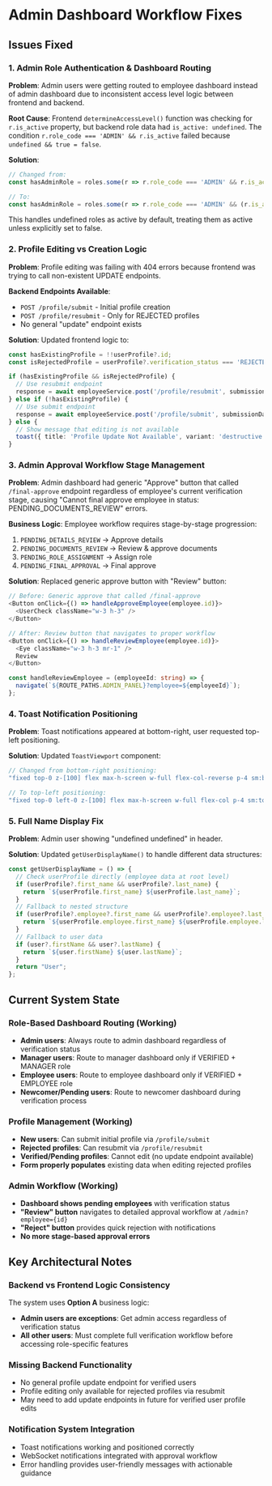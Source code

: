 # Admin Dashboard Workflow Fixes

## Issues Fixed

### 1. Admin Role Authentication & Dashboard Routing
**Problem**: Admin users were getting routed to employee dashboard instead of admin dashboard due to inconsistent access level logic between frontend and backend.

**Root Cause**: Frontend `determineAccessLevel()` function was checking for `r.is_active` property, but backend role data had `is_active: undefined`. The condition `r.role_code === 'ADMIN' && r.is_active` failed because `undefined && true = false`.

**Solution**: 
```typescript
// Changed from:
const hasAdminRole = roles.some(r => r.role_code === 'ADMIN' && r.is_active);

// To:
const hasAdminRole = roles.some(r => r.role_code === 'ADMIN' && (r.is_active !== false));
```

This handles undefined roles as active by default, treating them as active unless explicitly set to false.

### 2. Profile Editing vs Creation Logic
**Problem**: Profile editing was failing with 404 errors because frontend was trying to call non-existent UPDATE endpoints.

**Backend Endpoints Available**:
- `POST /profile/submit` - Initial profile creation
- `POST /profile/resubmit` - Only for REJECTED profiles  
- No general "update" endpoint exists

**Solution**: Updated frontend logic to:
```typescript
const hasExistingProfile = !!userProfile?.id;
const isRejectedProfile = userProfile?.verification_status === 'REJECTED';

if (hasExistingProfile && isRejectedProfile) {
  // Use resubmit endpoint
  response = await employeeService.post('/profile/resubmit', submissionData);
} else if (!hasExistingProfile) {
  // Use submit endpoint  
  response = await employeeService.post('/profile/submit', submissionData);
} else {
  // Show message that editing is not available
  toast({ title: 'Profile Update Not Available', variant: 'destructive' });
}
```

### 3. Admin Approval Workflow Stage Management  
**Problem**: Admin dashboard had generic "Approve" button that called `/final-approve` endpoint regardless of employee's current verification stage, causing "Cannot final approve employee in status: PENDING_DOCUMENTS_REVIEW" errors.

**Business Logic**: Employee workflow requires stage-by-stage progression:
1. `PENDING_DETAILS_REVIEW` → Approve details
2. `PENDING_DOCUMENTS_REVIEW` → Review & approve documents  
3. `PENDING_ROLE_ASSIGNMENT` → Assign role
4. `PENDING_FINAL_APPROVAL` → Final approve

**Solution**: Replaced generic approve button with "Review" button:
```typescript
// Before: Generic approve that called /final-approve
<Button onClick={() => handleApproveEmployee(employee.id)}>
  <UserCheck className="w-3 h-3" />
</Button>

// After: Review button that navigates to proper workflow
<Button onClick={() => handleReviewEmployee(employee.id)}>
  <Eye className="w-3 h-3 mr-1" />
  Review
</Button>

const handleReviewEmployee = (employeeId: string) => {
  navigate(`${ROUTE_PATHS.ADMIN_PANEL}?employee=${employeeId}`);
};
```

### 4. Toast Notification Positioning
**Problem**: Toast notifications appeared at bottom-right, user requested top-left positioning.

**Solution**: Updated `ToastViewport` component:
```typescript
// Changed from bottom-right positioning:
"fixed top-0 z-[100] flex max-h-screen w-full flex-col-reverse p-4 sm:bottom-0 sm:right-0 sm:top-auto sm:flex-col md:max-w-[420px]"

// To top-left positioning:
"fixed top-0 left-0 z-[100] flex max-h-screen w-full flex-col p-4 sm:top-0 sm:left-0 sm:flex-col md:max-w-[420px]"
```

### 5. Full Name Display Fix
**Problem**: Admin user showing "undefined undefined" in header.

**Solution**: Updated `getUserDisplayName()` to handle different data structures:
```typescript
const getUserDisplayName = () => {
  // Check userProfile directly (employee data at root level)
  if (userProfile?.first_name && userProfile?.last_name) {
    return `${userProfile.first_name} ${userProfile.last_name}`;
  }
  // Fallback to nested structure
  if (userProfile?.employee?.first_name && userProfile?.employee?.last_name) {
    return `${userProfile.employee.first_name} ${userProfile.employee.last_name}`;
  }
  // Fallback to user data
  if (user?.firstName && user?.lastName) {
    return `${user.firstName} ${user.lastName}`;
  }
  return "User";
};
```

## Current System State

### Role-Based Dashboard Routing (Working)
- **Admin users**: Always route to admin dashboard regardless of verification status
- **Manager users**: Route to manager dashboard only if VERIFIED + MANAGER role
- **Employee users**: Route to employee dashboard only if VERIFIED + EMPLOYEE role  
- **Newcomer/Pending users**: Route to newcomer dashboard during verification process

### Profile Management (Working)
- **New users**: Can submit initial profile via `/profile/submit`
- **Rejected profiles**: Can resubmit via `/profile/resubmit`
- **Verified/Pending profiles**: Cannot edit (no update endpoint available)
- **Form properly populates** existing data when editing rejected profiles

### Admin Workflow (Working)
- **Dashboard shows pending employees** with verification status
- **"Review" button** navigates to detailed approval workflow at `/admin?employee={id}`
- **"Reject" button** provides quick rejection with notifications
- **No more stage-based approval errors**

## Key Architectural Notes

### Backend vs Frontend Logic Consistency
The system uses **Option A** business logic:
- **Admin users are exceptions**: Get admin access regardless of verification status
- **All other users**: Must complete full verification workflow before accessing role-specific features

### Missing Backend Functionality  
- No general profile update endpoint for verified users
- Profile editing only available for rejected profiles via resubmit
- May need to add update endpoints in future for verified user profile edits

### Notification System Integration
- Toast notifications working and positioned correctly
- WebSocket notifications integrated with approval workflow
- Error handling provides user-friendly messages with actionable guidance